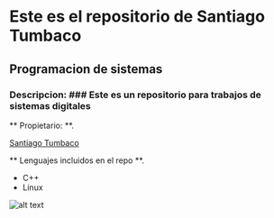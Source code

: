 # Este es el repositorio de Santiago Tumbaco
## Programacion de sistemas

### Descripcion: ### Este es un repositorio para trabajos de sistemas digitales
** Propietario: **.

[Santiago Tumbaco](https://github.com/santiago1617)

** Lenguajes incluidos en el repo **.
- C++
- Linux

![alt text](https://www.bbva.com/wp-content/uploads/2018/11/BBVA-programacion-1024x629.jpg)

